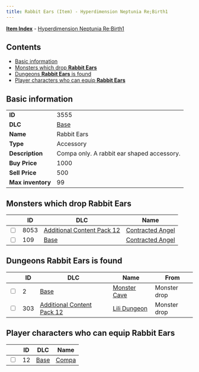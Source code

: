 ```yaml
---
title: Rabbit Ears (Item) - Hyperdimension Neptunia Re;Birth1
---
```


[**Item Index**](/neptunia/rb1/item/index.html) - [Hyperdimension Neptunia Re;Birth1](/neptunia/rb1)

## Contents

- [Basic information](#basic-information)
- [Monsters which drop **Rabbit Ears**](#monsters-which-drop-rabbit-ears)
- [Dungeons **Rabbit Ears** is found](#dungeons-rabbit-ears-is-found)
- [Player characters who can equip **Rabbit Ears**](#player-characters-who-can-equip-rabbit-ears)

## Basic information

|   |   |
| -- | -- |
| **ID** | 3555 |
| **DLC** | [Base](/neptunia/rb1/dlc/1-base.html) |
| **Name** | Rabbit Ears |
| **Type** | Accessory |
| **Description** | Compa only. A rabbit ear shaped accessory. |
| **Buy Price** | 1000 |
| **Sell Price** | 500 |
| **Max inventory** | 99 |


## Monsters which drop **Rabbit Ears**

|    | ID | DLC | Name |
| -- | -- | --- | ---- |
| <input type="checkbox" id="rb1-monster-21-8053" class="trackbox" /> | 8053 | [Additional Content Pack 12](/neptunia/rb1/dlc/21-pack12.html) | [Contracted Angel](/neptunia/rb1/monster/21-8053-contracted-angel.html) |
| <input type="checkbox" id="rb1-monster-1-109" class="trackbox" /> | 109 | [Base](/neptunia/rb1/dlc/1-base.html) | [Contracted Angel](/neptunia/rb1/monster/1-109-contracted-angel.html) |


## Dungeons **Rabbit Ears** is found

|    | ID | DLC | Name | From |
| -- | -- | --- | ---- | ---- |
| <input type="checkbox" id="rb1-dungeon-1-2" class="trackbox" /> | 2 | [Base](/neptunia/rb1/dlc/1-base.html) | [Monster Cave](/neptunia/rb1/dungeon/1-2-monster-cave.html) | Monster drop |
| <input type="checkbox" id="rb1-dungeon-21-303" class="trackbox" /> | 303 | [Additional Content Pack 12](/neptunia/rb1/dlc/21-pack12.html) | [Lili Dungeon](/neptunia/rb1/dungeon/21-303-lili-dungeon.html) | Monster drop |


## Player characters who can equip **Rabbit Ears**

|    | ID | DLC | Name |
| -- | -- | --- | ---- |
| <input type="checkbox" id="rb1-player-1-12" class="trackbox" /> | 12 | [Base](/neptunia/rb1/dlc/1-base.html) | [Compa](/neptunia/rb1/player/1-12-compa.html) |
